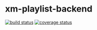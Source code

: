 # xm-playlist-backend

[![build status][travis-img]][travis-url]
[![coverage status][coverage-img]][coverage-url]

[travis-img]: https://img.shields.io/travis/scttcper/xm-playlist-backend.svg
[travis-url]: https://travis-ci.org/scttcper/xm-playlist-backend
[coverage-img]: https://codecov.io/gh/scttcper/xm-playlist-backend/branch/master/graph/badge.svg
[coverage-url]: https://codecov.io/gh/scttcper/xm-playlist-backend